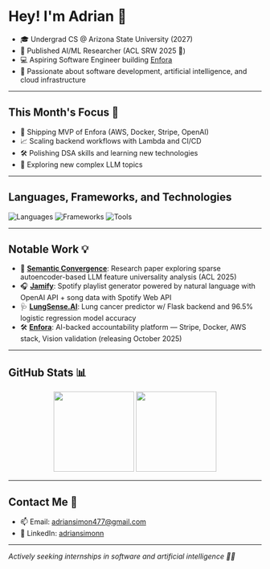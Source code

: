 # Hey! I'm Adrian 👋

- 🎓 Undergrad CS @ Arizona State University (2027)
- 🧠 Published AI/ML Researcher (ACL SRW 2025 🎉)
- 💻 Aspiring Software Engineer building [Enfora](https://enfora.app)
- 🧪 Passionate about software development, artificial intelligence, and cloud infrastructure

---

## This Month's Focus 📌

- 🚀 Shipping MVP of Enfora (AWS, Docker, Stripe, OpenAI)
- 📈 Scaling backend workflows with Lambda and CI/CD
- 🛠️ Polishing DSA skills and learning new technologies
- 🧬 Exploring new complex LLM topics

---

## Languages, Frameworks, and Technologies

<img src="https://skillicons.dev/icons?i=python,java,cpp,js,html,css,mysql,bash" alt="Languages"/>

<img src="https://skillicons.dev/icons?i=react,flask,pytorch,tensorflow,sklearn,heroku" alt="Frameworks"/>

<img src="https://skillicons.dev/icons?i=aws,docker,github,vscode,postman" alt="Tools"/>

---

## Notable Work 💡

- 🧠 [**Semantic Convergence**](https://openreview.net/pdf/89a7f2de1ddc6a3ad35fa6fb4885a653281f566b.pdf): Research paper exploring sparse autoencoder-based LLM feature universality analysis (ACL 2025)
- 🎧 [**Jamify**](https://github.com/adriansimonn/Jamify): Spotify playlist generator powered by natural language with OpenAI API + song data with Spotify Web API
- 🩺 [**LungSense.AI**](https://github.com/adriansimonn/LungSenseAI): Lung cancer predictor w/ Flask backend and 96.5% logistic regression model accuracy
- 🛠 [**Enfora**](https://enfora.app): AI-backed accountability platform — Stripe, Docker, AWS stack, Vision validation (releasing October 2025)

---

## GitHub Stats 📊

<p align="center">
  <img src="https://github-readme-stats.vercel.app/api?username=adriansimonn&show_icons=true&theme=radical" height="160"/>
  <img src="https://github-readme-stats.vercel.app/api/top-langs/?username=adriansimonn&layout=compact&theme=radical" height="160"/>
</p>

---

## Contact Me 📲

- 📫 Email: [adriansimon477@gmail.com](mailto:adriansimon477@gmail.com)  
- 🔗 LinkedIn: [adriansimonn](https://www.linkedin.com/in/adriansimonn/)  

---

_Actively seeking internships in software and artificial intelligence 🧠🚀_
